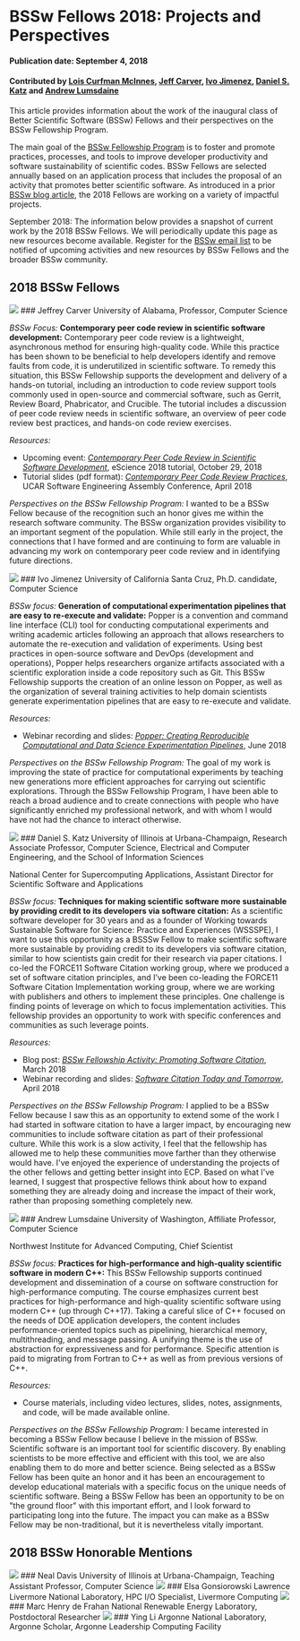 # BSSw Fellows 2018: Projects and Perspectives

#### Publication date: September 4, 2018

#### Contributed by [Lois Curfman McInnes](https://github.com/curfman "Lois Curfman McInnes GitHub Profile"), [Jeff Carver](https://github.com/JeffCarver "Jeff Carver GitHub Profile"), [Ivo Jimenez](https://github.com/ivotron "Ivo Jimenez GitHub Profile"), [Daniel S. Katz](https://github.com/danielskatz "Daniel S. Katz GitHub Profile") and [Andrew Lumsdaine](https://github.com/lums658 "Andrew Lumsdaine GitHub Profile")

This article provides information about the work of the inaugural class of Better Scientific Software (BSSw) Fellows and their perspectives on the BSSw Fellowship Program.  

The main goal of the [BSSw Fellowship Program](https://bssw.io/fellowship) is to foster and promote practices, processes, and tools to improve developer productivity and software sustainability of scientific codes. BSSw Fellows are selected annually based on an application process that includes the proposal of an activity that promotes better scientific software. As introduced in a prior [BSSw blog article](https://bssw.io/blog_posts/introducing-the-2018-bssw-fellows), the 2018 Fellows are working on a variety of impactful projects. 

September 2018: The information below provides a snapshot of current work by the 2018 BSSw Fellows.  We will periodically update this page as new resources become available.  Register for the [BSSw email list](https://bssw.io/pages/receive-our-email-digest) to be notified of upcoming activities and new resources by BSSw Fellows and the broader BSSw community.

<!--- --------------- --->
## 2018 BSSw Fellows

<img src='../../images/Fell_carver.jpg' class='logo' />
### Jeffrey Carver
University of Alabama, Professor, Computer Science

*BSSw Focus:* **Contemporary peer code review in scientific software development:**  Contemporary peer code review is a lightweight, asynchronous method for ensuring high-quality code. While this practice has been shown to be beneficial to help developers identify and remove faults from code, it is underutilized in scientific software. To remedy this situation, this BSSw Fellowship supports the development and delivery of a hands-on tutorial, including an introduction to code review support tools commonly used in open-source and commercial software, such as Gerrit, Review Board, Phabricator, and Crucible.  The tutorial includes a discussion of peer code review needs in scientific software, an overview of peer code review best practices, and hands-on code review exercises.

*Resources:*
* Upcoming event: [*Contemporary Peer Code Review in Scientific Software Development*](../../Events/eScienceTutorial.md), eScience 2018 tutorial, October 29, 2018
* Tutorial slides (pdf format): [*Contemporary Peer Code Review Practices*](https://se4science.org/tutorials/Peer-Code-Review.pdf), UCAR Software Engineering Assembly Conference, April 2018

*Perspectives on the BSSw Fellowship Program:* I wanted to be a BSSw Fellow because of the recognition such an honor gives me within the research software community. The BSSw organization provides visibility to an important segment of the population. While still early in the project, the connections that I have formed and are continuing to form are valuable in advancing my work on contemporary peer code review and in identifying future directions.

<!--- --------------- --->

<img src='../../images/Fell_jiminez.jpg' class='logo' />
### Ivo Jimenez
University of California Santa Cruz, Ph.D. candidate, Computer Science

*BSSw focus:* **Generation of computational experimentation pipelines that are easy to re-execute and validate:** Popper is a convention and command line interface (CLI) tool for conducting computational experiments and writing academic articles following an approach that allows researchers to automate the re-execution and validation of experiments.  Using best practices in open-source software and DevOps (development and operations), Popper helps researchers organize artifacts associated with a scientific exploration inside a code repository such as Git. This BSSw Fellowship supports the creation of an online lesson on Popper, as well as the organization of several training activities to help domain scientists generate experimentation pipelines that are easy to re-execute and validate.

*Resources:*
* Webinar recording and slides: [*Popper: Creating Reproducible Computational and Data Science Experimentation Pipelines*](https://ideas-productivity.org/resources/series/hpc-best-practices-webinars/#webinar019), June 2018

*Perspectives on the BSSw Fellowship Program:* The goal of my work is improving the state of practice for computational experiments by teaching new generations more efficient approaches for carrying out scientific explorations.  Through the BSSw Fellowship Program, I have been able to reach a broad audience and to create connections with people who have significantly enriched my professional network, and with whom I would have not had the chance to interact otherwise.  

<!--- --------------- --->
<img src='../../images/Fell_katz.jpg' class='logo' />
### Daniel S. Katz</b>     
University of Illinois at Urbana-Champaign, Research Associate Professor, Computer Science, Electrical and Computer Engineering, and the School of Information Sciences

National Center for Supercomputing Applications, Assistant Director for Scientific Software and Applications

*BSSw focus:* **Techniques for making scientific software more sustainable by providing credit to its developers via software citation:** As a scientific software developer for 30 years and as a founder of Working towards Sustainable Software for Science: Practice and Experiences (WSSSPE), I want to use this opportunity as a BSSSw Fellow to make scientific software more sustainable by providing credit to its developers via software citation, similar to how scientists gain credit for their research via paper citations. I co-led the FORCE11 Software Citation working group, where we produced a set of software citation principles, and I’ve been co-leading the FORCE11 Software Citation Implementation working group, where we are working with publishers and others to implement these principles. One challenge is finding points of leverage on which to focus implementation activities. This fellowship provides an opportunity to work with specific conferences and communities as such leverage points. 

*Resources:*
* Blog post: [*BSSw Fellowship Activity: Promoting Software Citation*](https://bssw.io/blog_posts/bssw-fellowship-activity-promoting-software-citation), March 2018
* Webinar recording and slides: [*Software Citation Today and Tomorrow*](https://ideas-productivity.org/resources/series/hpc-best-practices-webinars/#webinar017), April 2018

*Perspectives on the BSSw Fellowship Program:* I applied to be a BSSw Fellow because I saw this as an opportunity to extend some of the work I had started in software citation to have a larger impact, by encouraging new communities to include software citation as part of their professional culture. While this work is a slow activity, I feel that the fellowship has allowed me to help these communities move farther than they otherwise would have. I've enjoyed the experience of understanding the projects of the other fellows and getting better insight into ECP. Based on what I've learned, I suggest that prospective fellows think about how to expand something they are already doing and increase the impact of their work, rather than proposing something completely new.

<!--- --------------- --->
<img src='../../images/Fell_lumsdaine.jpg' class='logo' />
### Andrew Lumsdaine
University of Washington, Affiliate Professor, Computer Science

Northwest Institute for Advanced Computing, Chief Scientist

*BSSw focus:* **Practices for high-performance and high-quality scientific software in modern C++:** This BSSw Fellowship supports continued development and dissemination of a course on software construction for high-performance computing.  The course emphasizes current best practices for high-performance and high-quality scientific software using modern C++ (up through C++17).  Taking a careful slice of C++ focused on the needs of DOE application developers, the content includes performance-oriented topics such as pipelining, hierarchical memory, multithreading, and message passing.  A unifying theme is the use of abstraction for expressiveness and for performance.  Specific attention is paid to migrating from Fortran to C++ as well as from previous versions of C++.  

*Resources:* 
* Course materials, including video lectures, slides, notes, assignments, and code, will be made available online.

*Perspectives on the BSSw Fellowship Program:*  I became interested in becoming a BSSw Fellow because I believe in the mission of BSSw.  Scientific software is an important tool for scientific discovery.  By enabling scientists to be more effective and efficient with this tool, we are also enabling them to do more and better science.  Being selected as a BSSw Fellow has been quite an honor and it has been an encouragement to develop educational materials with a specific focus on the unique needs of scientific software.  Being a BSSw Fellow has been an opportunity to be on "the ground floor" with this important effort, and I look forward to participating long into the future.  The impact you can make as a BSSw Fellow may be non-traditional, but it is nevertheless vitally important.

<!--- --------------- --->
## 2018 BSSw Honorable Mentions

<img src='../../images/HM_davis.jpg' class='logo' />
### Neal Davis 
University of Illinois at Urbana-Champaign, Teaching Assistant Professor, Computer Science

<img src='../../images/HM_gonsiorowski.jpg' class='logo' />
### Elsa Gonsiorowski
Lawrence Livermore National Laboratory, HPC I/O Specialist, Livermore Computing

<img src='../../images/HM_henrydefrahan.jpg' class='logo' />
### Marc Henry de Frahan
National Renewable Energy Laboratory, Postdoctoral Researcher

<img src='../../images/HM_li.jpg' class='logo' />
### Ying Li
Argonne National Laboratory, Argonne Scholar, Argonne Leadership Computing Facility


<!---
Publish: yes
Pinned: no
RSS Update: 2018-09-04
Topics: projects and organizations
Track: Community
--->
